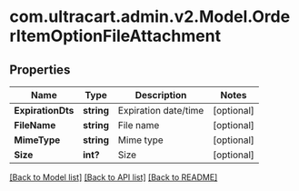 # com.ultracart.admin.v2.Model.OrderItemOptionFileAttachment
## Properties

Name | Type | Description | Notes
------------ | ------------- | ------------- | -------------
**ExpirationDts** | **string** | Expiration date/time | [optional] 
**FileName** | **string** | File name | [optional] 
**MimeType** | **string** | Mime type | [optional] 
**Size** | **int?** | Size | [optional] 


[[Back to Model list]](../README.md#documentation-for-models) [[Back to API list]](../README.md#documentation-for-api-endpoints) [[Back to README]](../README.md)

